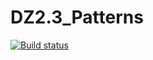 # DZ2.3_Patterns
[![Build status](https://ci.appveyor.com/api/projects/status/b5uo4nnsgtkik94p?svg=true)](https://ci.appveyor.com/project/vvitoss/dz2-3-patterns)
